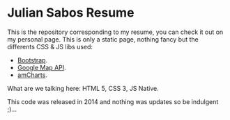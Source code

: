 # Julian Sabos Resume
This is the repository corresponding to my resume, you can check it out on my personal page.
This is only a static page, nothing fancy but the differents CSS & JS libs used:
* [Bootstrap](http://getbootstrap.com/).
* [Google Map API](https://developers.google.com/maps/).
* [amCharts](https://www.amcharts.com/).

What are we talking here: HTML 5, CSS 3, JS Native.

This code was released in 2014 and nothing was updates so be indulgent ;)...
